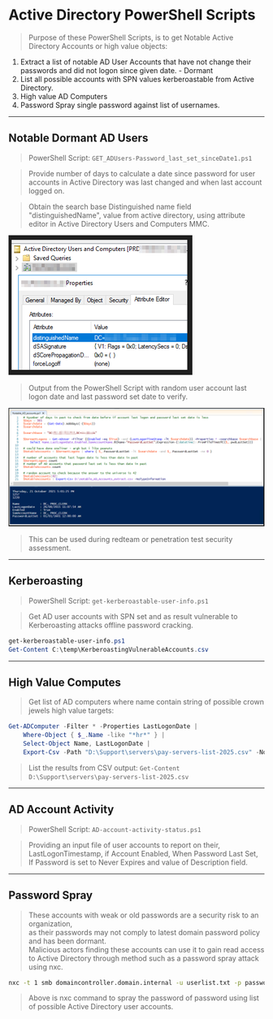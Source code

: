 # Active Directory PowerShell Scripts  

>Purpose of these PowerShell Scripts, is to get Notable Active Directory Accounts or high value objects:  
  
1. Extract a list of notable AD User Accounts that have not change their passwords and did not logon since given date. - Dormant  
2. List all possible accounts with SPN values kerberoastable from Active Directory.  
3. High value AD Computers  
4. Password Spray single password against list of usernames.  

----  

## Notable Dormant AD Users  

>PowerShell Script: `GET_ADUsers-Password_last_set_sinceDate1.ps1`  

>Provide number of days to calculate a date since password for user accounts in Active Directory was last changed and when last account logged on.

>Obtain the search base Distinguished name field "distinguishedName", value from active directory, using attribute editor in Active Directory Users and Computers MMC.

![AD Attribute Editor distinguishedName](/images/distinguishedName.png)

>Output from the PowerShell Script with random user account last logon date and last password set date to verify.  

![AD Account from data variable verify](/images/image003.png)

>This can be used during redteam or penetration test security assessment.  

----  

## Kerberoasting  

>PowerShell Script: `get-kerberoastable-user-info.ps1`  

>Get AD user accounts with SPN set and as result vulnerable to Kerberoasting attacks offline password cracking.  

```powershell
get-kerberoastable-user-info.ps1
Get-Content C:\temp\KerberoastingVulnerableAccounts.csv
```  

----  

## High Value Computes  

>Get list of AD computers where name contain string of possible crown jewels high value targets:  

```PowerShell
Get-ADComputer -Filter * -Properties LastLogonDate | 
    Where-Object { $_.Name -like "*hr*" } | 
    Select-Object Name, LastLogonDate | 
    Export-Csv -Path "D:\Support\servers\pay-servers-list-2025.csv" -NoTypeInformation -Force

```  

>List the results from CSV output: `Get-Content D:\Support\servers\pay-servers-list-2025.csv`  

----  

## AD Account Activity  

>PowerShell Script: `AD-account-activity-status.ps1`  

>Providing an input file of user accounts to report on their, LastLogonTimestamp, if Account Enabled, When Password Last Set, If Password is set to Never Expires and value of Description field.  

----  

## Password Spray  

>These accounts with weak or old passwords are a security risk to an organization,  
>as their passwords may not comply to latest domain password policy and has been dormant.  
>Malicious actors finding these accounts can use it to gain read access to Active Directory through method such as a password spray attack using nxc.  

```bash
nxc -t 1 smb domaincontroller.domain.internal -u userlist.txt -p password --continue-on-success
```  

>Above is nxc command to spray the password of password using list of possible Active Directory user accounts.  




